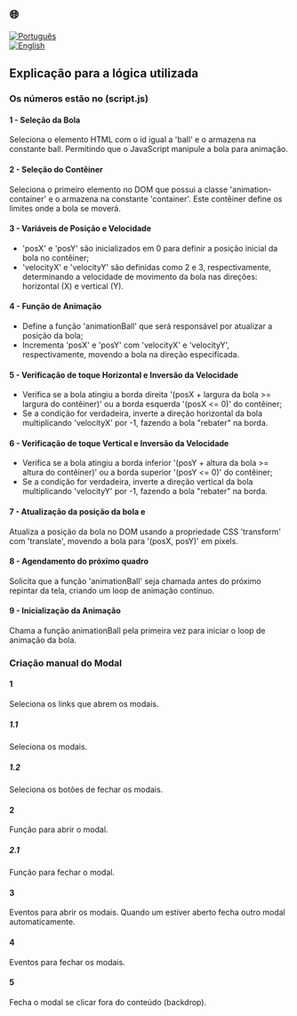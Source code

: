 ## 🌐
[![Português](https://img.shields.io/badge/-Português-green)](./README_js_explicacao.md)  
[![English](https://img.shields.io/badge/-English-blue)](./README_js_explanation.md)

## Explicação para a lógica utilizada

### Os números estão no (script.js)

#### 1 - Seleção da Bola
Seleciona o elemento HTML com o id igual a 'ball' e o armazena na constante ball. Permitindo que o JavaScript manipule a bola para animação.

#### 2 - Seleção do Contêiner
Seleciona o primeiro elemento no DOM que possui a classe 'animation-container' e o armazena na constante 'container'. Este contêiner define os limites onde a bola se moverá.

#### 3 - Variáveis de Posição e Velocidade
- 'posX' e 'posY' são inicializados em 0 para definir a posição inicial da bola no contêiner;
- 'velocityX' e 'velocityY' são definidas como 2 e 3, respectivamente, determinando a velocidade de movimento da bola nas direções: horizontal (X) e vertical (Y).

#### 4 - Função de Animação
- Define a função 'animationBall' que será responsável por atualizar a posição da bola;
- Incrementa 'posX' e 'posY' com 'velocityX' e 'velocityY', respectivamente, movendo a bola na direção especificada.

#### 5 - Verificação de toque Horizontal e Inversão da Velocidade
- Verifica se a bola atingiu a borda direita '(posX + largura da bola >= largura do contêiner)' ou a borda esquerda '(posX <= 0)' do contêiner;
- Se a condição for verdadeira, inverte a direção horizontal da bola multiplicando 'velocityX' por -1, fazendo a bola "rebater" na borda.

#### 6 - Verificação de toque Vertical e Inversão da Velocidade
- Verifica se a bola atingiu a borda inferior '(posY + altura da bola >= altura do contêiner)' ou a borda superior '(posY <= 0)' do contêiner;
- Se a condição for verdadeira, inverte a direção vertical da bola multiplicando 'velocityY' por -1, fazendo a bola "rebater" na borda.

#### 7 - Atualização da posição da bola e 
Atualiza a posição da bola no DOM usando a propriedade CSS 'transform' com 'translate', movendo a bola para '(posX, posY)' em pixels.

#### 8 - Agendamento do próximo quadro 
Solicita que a função 'animationBall' seja chamada antes do próximo repintar da tela, criando um loop de animação contínuo.

#### 9 - Inicialização da Animação
Chama a função animationBall pela primeira vez para iniciar o loop de animação da bola.

### Criação manual do Modal

#### 1
Seleciona os links que abrem os modais.

##### 1.1
Seleciona os modais.

##### 1.2
Seleciona os botões de fechar os modais.

#### 2
Função para abrir o modal.

##### 2.1
Função para fechar o modal.

#### 3
Eventos para abrir os modais. Quando um estiver aberto fecha outro modal automaticamente.

#### 4
Eventos para fechar os modais.

#### 5
Fecha o modal se clicar fora do conteúdo (backdrop). 